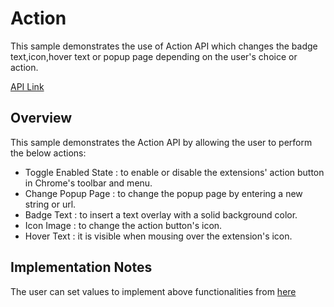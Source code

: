 # Action

This sample demonstrates the use of Action API which changes the badge text,icon,hover text or popup page depending on the user's choice or action.

[API Link](https://developer.chrome.com/docs/extensions/reference/action/)

## Overview

This sample demonstrates the Action API by allowing the user to perform the below actions:

- Toggle Enabled State : to enable or disable the extensions' action button in Chrome's toolbar and menu.
- Change Popup Page : to change the popup page by entering a new string or url.
- Badge Text : to insert a text overlay with a solid background color.
- Icon Image : to change the action button's icon.
- Hover Text : it is visible when mousing over the extension's icon.

## Implementation Notes

The user can set values to implement above functionalities from [here](demo/index.html)
